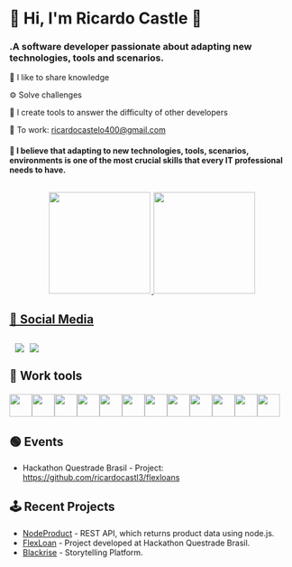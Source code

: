 

<h1 align="left"> 💁 Hi, I'm Ricardo Castle 🌟</h1>
<h3 align="left"> .A software developer passionate about adapting new technologies, tools and scenarios. </h3>

🎲 I like to share knowledge

⚙️ Solve challenges

📍 I create tools to answer the difficulty of other developers

🎯 To work: ricardocastelo400@gmail.com

<h4>🎯 I believe that adapting to new technologies, tools, scenarios, environments is one of the most crucial skills that every IT professional needs to have.</h4>

##

<div style="display:flex;justify-content:center;">
  <a href="https://github.com/ricardocastl3">
  <img style="margin:2px;" height="180em" src="https://github-readme-stats-git-masterrstaa-rickstaa.vercel.app/api?username=ricardocastl3&show_icons=true&theme=radical&include_all_commits=true&count_private=true"/>
  <img  height="180em" src="https://github-readme-stats-git-masterrstaa-rickstaa.vercel.app/api/top-langs/?username=ricardocastl3&layout=compact&langs_count=7&theme=radical"/>
</div>

<h2>📲 Social Media </h2>

<div style="display:flex;margin: 30px 30px 0px 0px;">
    <a style="margin-left:10px;" href="https://www.linkedin.com/in/ricardocastles/">
        <img src="https://img.shields.io/badge/LinkedIn-0077B5?style=for-the-badge&logo=linkedin&logoColor=white">
    </a>
    <a style="margin-left:10px" href="https://www.instagram.com/ricardocodex/">
        <img src="https://img.shields.io/badge/Instagram-E4405F?style=for-the-badge&logo=instagram&logoColor=white">
    </a>
</div>

<h2>🚀 Work tools</h2>

<div style="display:flex;margin:20px 20px 0px 0px;">

  <img src="https://cdn.jsdelivr.net/gh/devicons/devicon/icons/html5/html5-original-wordmark.svg" height="40px"/>
  <img src="https://cdn.jsdelivr.net/gh/devicons/devicon/icons/css3/css3-original-wordmark.svg" height="40px" />
  <img src="https://cdn.jsdelivr.net/gh/devicons/devicon/icons/tailwindcss/tailwindcss-plain.svg" height="40px"/>
  <img src="https://cdn.jsdelivr.net/gh/devicons/devicon/icons/javascript/javascript-original.svg" height="40px"/>
  <img src="https://cdn.jsdelivr.net/gh/devicons/devicon/icons/typescript/typescript-original.svg" height="40px"/>  
  <img src="https://cdn.jsdelivr.net/gh/devicons/devicon/icons/nodejs/nodejs-original.svg" height="40px"/>
  <img src="https://cdn.jsdelivr.net/gh/devicons/devicon/icons/react/react-original.svg" height="40px"/>
  <img src="https://cdn.jsdelivr.net/gh/devicons/devicon/icons/laravel/laravel-plain-wordmark.svg" height="40px"/> 
  <img src="https://cdn.jsdelivr.net/gh/devicons/devicon/icons/python/python-original.svg" height="40px" />
  <img src="https://cdn.jsdelivr.net/gh/devicons/devicon/icons/csharp/csharp-original.svg" height="40px"/> 
  <img src="https://cdn.jsdelivr.net/gh/devicons/devicon/icons/wordpress/wordpress-original.svg" height="40px"/>
  <img src="https://cdn.jsdelivr.net/gh/devicons/devicon/icons/docker/docker-original-wordmark.svg" height="40px"/>
          
</div>

<h2>🟢 Events </h2>

* Hackathon Questrade Brasil - Project: https://github.com/ricardocastl3/flexloans

<h2>🕹️ Recent Projects</h2>

* [NodeProduct](https://github.com/ricardocastl3/nodeproduct) - REST API, which returns product data using node.js.
* [FlexLoan](https://github.com/ricardocastl3/flexloans) - Project developed at Hackathon Questrade Brasil.
* [Blackrise](https://github.com/ricardocastl3/blackrise) - Storytelling Platform.

